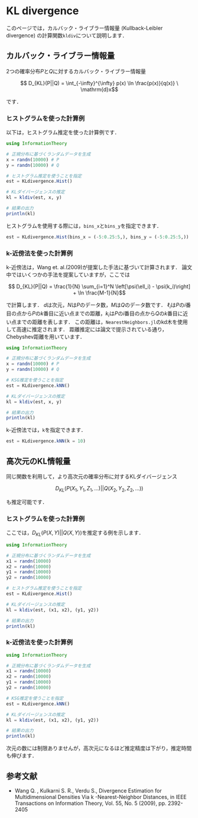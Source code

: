 # KL divergence

このページでは，カルバック・ライブラー情報量 (Kullback-Leibler divergence) の計算関数`kldiv`について説明します．

## カルバック・ライブラー情報量

2つの確率分布$P$と$Q$に対するカルバック・ライブラー情報量
```math
    D_{KL}(P||Q) = \int_{-\infty}^{\infty} p(x) \ln \frac{p(x)}{q(x)} \ \mathrm{d}x
```
です．

### ヒストグラムを使った計算例

以下は，ヒストグラム推定を使った計算例です．

```julia
using InformationTheory

# 正規分布に基づくランダムデータを生成
x = randn(10000) # P
y = randn(10000) # Q

# ヒストグラム推定を使うことを指定
est = KLdivergence.Hist()

# KLダイバージェンスの推定
kl = kldiv(est, x, y)

# 結果の出力
println(kl)
```

ヒストグラムを使用する際には，`bins_x`と`bins_y`を指定できます．

```julia
est = KLdivergence.Hist(bins_x = (-5:0.25:5,), bins_y = (-5:0.25:5,))
```

### k-近傍法を使った計算例

k-近傍法は，Wang et. al.(2009)が提案した手法に基づいて計算されます．
論文中ではいくつかの手法を提案していますが，ここでは
```math
    D_{KL}(P||Q) = \frac{1}{N} \sum_{i=1}^N \left[\psi(\ell_i) - \psi(k_i)\right] + \ln \frac{M-1}{N}
```
で計算します．
$d$は次元，$N$は$P$のデータ数，$M$は$Q$のデータ数です．
$\ell_i$は$P$の$i$番目の点から$P$の$k$番目に近い点までの距離，$k_i$は$P$の$i$番目の点から$Q$の$k$番目に近い点までの距離を表します．
この距離は，`NearestNeighbors.jl`のkd木を使用して高速に推定されます．
距離推定には論文で提示されている通り，Chebyshev距離を用いています．

```julia
using InformationTheory

# 正規分布に基づくランダムデータを生成
x = randn(10000) # P
y = randn(10000) # Q

# KSG推定を使うことを指定
est = KLdivergence.kNN()

# KLダイバージェンスの推定
kl = kldiv(est, x, y)

# 結果の出力
println(kl)
```

k-近傍法では，`k`を指定できます．
```julia
est = KLdivergence.kNN(k = 10)
```

## 高次元のKL情報量

同じ関数を利用して，より高次元の確率分布に対するKLダイバージェンス
```math
    D_{KL}(P(X_1,Y_1,Z_1,\dots)||Q(X_2,Y_2,Z_2,\dots))
```
も推定可能です．

### ヒストグラムを使った計算例

ここでは，$D_{KL}(P(X,Y)||Q(X,Y))$を推定する例を示します．

```julia
using InformationTheory

# 正規分布に基づくランダムデータを生成
x1 = randn(10000)
x2 = randn(10000)
y1 = randn(10000)
y2 = randn(10000)

# ヒストグラム推定を使うことを指定
est = KLdivergence.Hist()

# KLダイバージェンスの推定
kl = kldiv(est, (x1, x2), (y1, y2))

# 結果の出力
println(kl)
```

### k-近傍法を使った計算例

```julia
using InformationTheory

# 正規分布に基づくランダムデータを生成
x1 = randn(10000)
x2 = randn(10000)
y1 = randn(10000)
y2 = randn(10000)

# KSG推定を使うことを指定
est = KLdivergence.kNN()

# KLダイバージェンスの推定
kl = kldiv(est, (x1, x2), (y1, y2))

# 結果の出力
println(kl)
```

次元の数には制限ありませんが，高次元になるほど推定精度は下がり，推定時間も伸びます．

## 参考文献

- Wang Q. , Kulkarni S. R., Verdu S., Divergence Estimation for Multidimensional Densities Via  k -Nearest-Neighbor Distances, in IEEE Transactions on Information Theory, Vol. 55, No. 5 (2009), pp. 2392-2405
